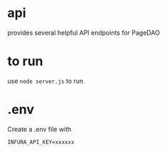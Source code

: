 # api
provides several helpful API endpoints for PageDAO

# to run
use ```node server.js``` to run

# .env
Create a .env file with

```INFURA_API_KEY=xxxxxx```